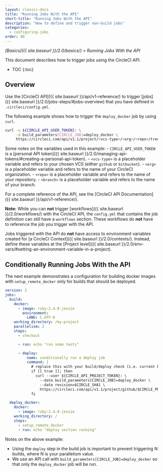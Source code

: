 ```yaml
---
layout: classic-docs
title: "Running Jobs With the API"
short-title: "Running Jobs With the API"
description: "How to define and trigger non-build jobs"
categories:
  - configuring-jobs
order: 80
---
```

*[Basics]({{ site.baseurl }}/2.0/basics/) > Running Jobs With the API*

This document describes how to trigger jobs using the CircleCI API.

- TOC {:toc}

## Overview

Use the [CircleCI API]({{ site.baseurl }}/api/v1-reference/) to trigger [jobs]({{ site.baseurl }}/2.0/jobs-steps/#jobs-overview) that you have defined in `.circleci/config.yml`.

The following example shows how to trigger the `deploy_docker` job by using `curl`.

```bash
curl -u ${CIRCLE_API_USER_TOKEN}: \
     -d build_parameters[CIRCLE_JOB]=deploy_docker \
     https://circleci.com/api/v1.1/project/<vcs-type>/<org>/<repo>/tree/<branch>
```

Some notes on the variables used in this example: - `CIRCLE_API_USER_TOKEN` is a [personal API token]({{ site.baseurl }}/2.0/managing-api-tokens/#creating-a-personal-api-token). - `<vcs-type>` is a placeholder variable and refers to your chosen VCS (either `github` or `bitbucket`). - `<org>` is a placeholder variable and refers to the name of your CircleCI organization. - `<repo>` is a placeholder variable and refers to the name of your repository. - `<branch>` is a placeholder variable and refers to the name of your branch.

For a complete reference of the API, see the [CircleCI API Documentation]({{ site.baseurl }}/api/v1-reference/).

**Note:** While you can **not** trigger [workflows]({{ site.baseurl }}/2.0/workflows/) with the CircleCI API, the `config.yml` that contains the job definition can still have a `workflows` section. These workflows do **not** have to reference the job you trigger with the API.

Jobs triggered with the API do **not** have access to environment variables created for [a CircleCI Context]({{ site.baseurl }}/2.0/contexts/). Instead, define these variables at the [Project level]({{ site.baseurl }}/2.0/env-vars/#setting-an-environment-variable-in-a-project).

## Conditionally Running Jobs With the API

The next example demonstrates a configuration for building docker images with `setup_remote_docker` only for builds that should be deployed.

```yaml
version: 2
jobs:
  build:
    docker:
      - image: ruby:2.4.0-jessie
        environment:
          LANG: C.UTF-8
    working_directory: /my-project
    parallelism: 2
    steps:
      - checkout

      - run: echo "run some tests"

      - deploy:
          name: conditionally run a deploy job
          command: |
            # replace this with your build/deploy check (i.e. current branch is "release")
            if [[ true ]]; then
              curl --user ${CIRCLE_API_PROJECT_TOKEN}: \
                --data build_parameters[CIRCLE_JOB]=deploy_docker \
                --data revision=$CIRCLE_SHA1 \
                https://circleci.com/api/v1.1/project/github/$CIRCLE_PROJECT_USERNAME/$CIRCLE_PROJECT_REPONAME/tree/$CIRCLE_BRANCH
            fi

  deploy_docker:
    docker:
      - image: ruby:2.4.0-jessie
    working_directory: /
    steps:
      - setup_remote_docker
      - run: echo "deploy section running"
```

Notes on the above example:

- Using the `deploy` step in the build job is important to prevent triggering N builds, where N is your parallelism value.
- We use an API call with `build_parameters[CIRCLE_JOB]=deploy_docker` so that only the `deploy_docker` job will be run.